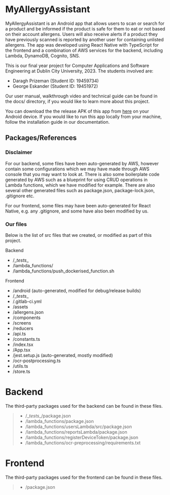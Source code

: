 # MyAllergyAssistant
MyAllergyAssistant is an Android app that allows users to scan or search for a product and be informed if the product is safe for them to eat or not based on their account allergens. Users will also receive alerts if a product they have previously scanned is reported by another user for containing unlisted allergens. The app was developed using React Native with TypeScript for the frontend and a combination of AWS services for the backend, including Lambda, DynamoDB, Cognito, SNS.

This is our final year project for Computer Applications and Software Engineering at Dublin City University, 2023.
The students involved are:
 - Daragh Prizeman (Student ID: 19459734)
 - George Eskander (Student ID: 19451972)

Our user manual, walkthrough video and technical guide can be found in the docs/ directory, if you would like to learn more about this project.

You can download the the release APK of this app from [here](https://drive.google.com/file/d/1lsLh5KXE5Iw9Zrdraig_EZ_1EL4J3E2k/view?usp=sharing) on your Android device.
If you would like to run this app locally from your machine, follow the installation guide in our documentation.

## Packages/References

### Disclaimer

For our backend, some files have been auto-generated by AWS, however contain some configurations which we may have made through AWS console that you may want to look at. There is also some boilerplate code  generated by AWS such as a blueprint for using CRUD operations in Lambda functions, which we have modified for example. There are also several other generated files such as package.json, package-lock.json, .gitignore etc.

For our frontend, some files may have been auto-generated for React Native, e.g. any .gitignore, and some have also been modified by us.

### Our files

Below is the list of src files that we created, or modified as part of this project.

Backend
- \/\__tests__
- /lambda_functions/
- /lambda_functions/push_dockerised_function.sh

Frontend
- /android (auto-generated, modified for debug/release builds)
- \/\__tests__
- /.gitlab-ci.yml
- /assets
- /allergens.json
- /components
- /screens
- /reducers
- /api.ts
- /constants.ts
- /index.tsx
- /App.tsx
- /jest.setup.js (auto-generated, mostly modified)
- /ocr-postprocessing.ts
- /utils.ts
- /store.ts

# Backend

The third-party packages used for the backend can be found in these files.

>- /\__tests__/package.json
>- /lambda_functions/package.json
>- /lambda_functions/usersLambda/src/package.json
>- /lambda_functions/reportsLambda/package.json
>- /lambda_functions/registerDeviceToken/package.json
>- /lambda_functions/ocr-preprocessing/requirements.txt

# Frontend

The third-party packages used for the frontend can be found in these files.

>- /package.json
